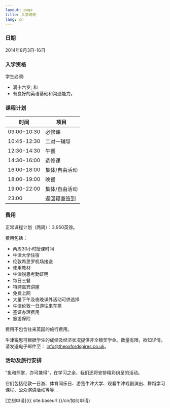 ```yaml
---
layout: page
title: 入学说明
lang: cn
---
```


### 日期

2014年8月3日-16日

### 入学资格

学生必须:

- 满十六岁; 和
- 有良好的英语基础和沟通能力。

### 课程计划

|时间       |项目                           |
|-----------|-------------------------------|
|09:00-10:30|必修课                         |
|10:45-12:30|二对一辅导                     |
|12:30-14:30|午餐                           |
|14:30-16:00|选修课                         |
|16:00-18:00|集体/自由活动                  |
|18:00-19:00|晚餐                           |
|19:00-22:00|集体/自由活动                  |
|23:00      |返回寝室签到                   |

### 费用

正常课程计划（两周）：3,950英镑。

费用包括：

- 两周30小时授课时间
- 牛津大学住宿
- 伦敦希思罗机场接送
- 使用教材
- 牛津锐思考勤证明
- 每日三餐
- 特聘嘉宾讲座
- 免费上网
- 大量下午及夜晚课外活动可供选择
- 牛津伦敦一日游往来车票
- 签证办理费用
- 旅游保险


<p class="message">
费用不包含往来英国的旅行费用。
</p>

牛津锐思可根据学生的成绩及经济状况提供非全额奖学金。数量有限，欲知详情，请发送电子邮件至： [info@theoxfordspires.co.uk](mailto:info@theoxfordspires.co.uk)。

### 活动及旅行安排

“鱼和熊掌，亦可兼得”，在学习之余，我们还将安排精彩纷呈的活动。

它们包括伦敦一日游、体育同乐日、游览牛津大学、观看牛津戏剧演出、舞蹈学习课程、公众演讲活动等等…


[立刻申请]({{ site.baseurl }}/cn/如何申请)
